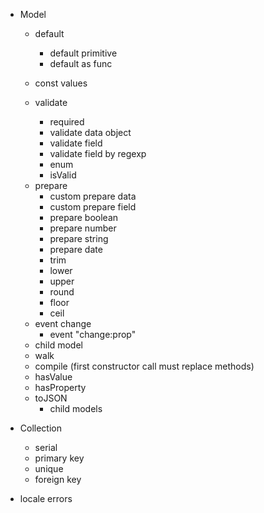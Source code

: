 - Model
    + default
        + default primitive
        + default as func

    + const values

    + validate
        + required
        + validate data object
        + validate field
        + validate field by regexp
        + enum
        + isValid

    - prepare
        - custom prepare data
        - custom prepare field
        + prepare boolean
        + prepare number
        + prepare string
        - prepare date
        + trim
        + lower
        + upper
        + round
        + floor
        + ceil
    
    + event change
        + event "change:prop"

    - child model
    - walk
    - compile (first constructor call must replace methods)
    + hasValue
    + hasProperty
    + toJSON
        - child models

- Collection
    - serial
    - primary key
    - unique
    - foreign key

- locale errors